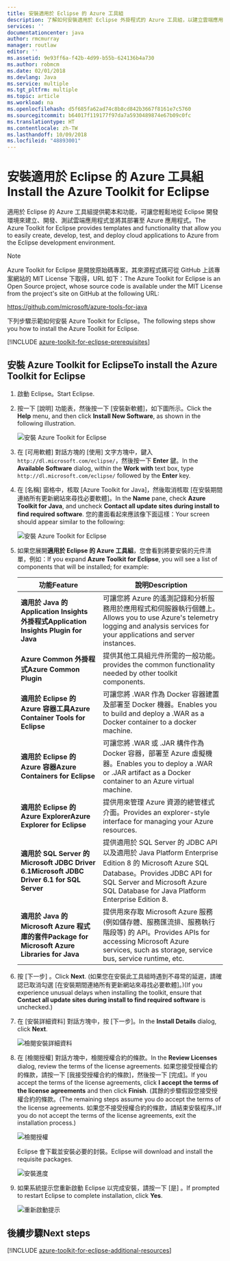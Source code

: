 ```yaml
---
title: 安裝適用於 Eclipse 的 Azure 工具組
description: 了解如何安裝適用於 Eclipse 外掛程式的 Azure 工具組，以建立雲端應用程式並將其部署至 Azure。
services: ''
documentationcenter: java
author: rmcmurray
manager: routlaw
editor: ''
ms.assetid: 9e93ff6a-f42b-4d99-b55b-624136b4a730
ms.author: robmcm
ms.date: 02/01/2018
ms.devlang: Java
ms.service: multiple
ms.tgt_pltfrm: multiple
ms.topic: article
ms.workload: na
ms.openlocfilehash: d5f685fa62ad74c8b8cd842b3667f8161e7c5760
ms.sourcegitcommit: b64017f119177f97da7a5930489874e67b09c0fc
ms.translationtype: HT
ms.contentlocale: zh-TW
ms.lasthandoff: 10/09/2018
ms.locfileid: "48893001"
---
```

# <a name="install-the-azure-toolkit-for-eclipse"></a><span data-ttu-id="87ce6-103">安裝適用於 Eclipse 的 Azure 工具組</span><span class="sxs-lookup"><span data-stu-id="87ce6-103">Install the Azure Toolkit for Eclipse</span></span>

<span data-ttu-id="87ce6-104">適用於 Eclipse 的 Azure 工具組提供範本和功能，可讓您輕鬆地從 Eclipse 開發環境來建立、開發、測試雲端應用程式並將其部署至 Azure 應用程式。</span><span class="sxs-lookup"><span data-stu-id="87ce6-104">The Azure Toolkit for Eclipse provides templates and functionality that allow you to easily create, develop, test, and deploy cloud applications to Azure from the Eclipse development environment.</span></span>

> [!NOTE] 
> 
> <span data-ttu-id="87ce6-105">Azure Toolkit for Eclipse 是開放原始碼專案，其來源程式碼可從 GitHub 上該專案網站的 MIT License 下取得，URL 如下：</span><span class="sxs-lookup"><span data-stu-id="87ce6-105">The Azure Toolkit for Eclipse is an Open Source project, whose source code is available under the MIT License from the project's site on GitHub at the following URL:</span></span> 
> 
> <https://github.com/microsoft/azure-tools-for-java> 
> 

<span data-ttu-id="87ce6-106">下列步驟示範如何安裝 Azure Toolkit for Eclipse。</span><span class="sxs-lookup"><span data-stu-id="87ce6-106">The following steps show you how to install the Azure Toolkit for Eclipse.</span></span>

[!INCLUDE [azure-toolkit-for-eclipse-prerequisites](../includes/azure-toolkit-for-eclipse-prerequisites.md)]

## <a name="to-install-the-azure-toolkit-for-eclipse"></a><span data-ttu-id="87ce6-107">安裝 Azure Toolkit for Eclipse</span><span class="sxs-lookup"><span data-stu-id="87ce6-107">To install the Azure Toolkit for Eclipse</span></span>

1. <span data-ttu-id="87ce6-108">啟動 Eclipse。</span><span class="sxs-lookup"><span data-stu-id="87ce6-108">Start Eclipse.</span></span>

1. <span data-ttu-id="87ce6-109">按一下 [說明] 功能表，然後按一下 [安裝新軟體]，如下圖所示。</span><span class="sxs-lookup"><span data-stu-id="87ce6-109">Click the **Help** menu, and then click **Install New Software**, as shown in the following illustration.</span></span>
   
   ![安裝 Azure Toolkit for Eclipse][01]

1. <span data-ttu-id="87ce6-111">在 [可用軟體] 對話方塊的 [使用] 文字方塊中，鍵入 `http://dl.microsoft.com/eclipse/`，然後按一下 **Enter** 鍵。</span><span class="sxs-lookup"><span data-stu-id="87ce6-111">In the **Available Software** dialog, within the **Work with** text box, type `http://dl.microsoft.com/eclipse/` followed by the **Enter** key.</span></span>

1. <span data-ttu-id="87ce6-112">在 [名稱] 窗格中，核取 [Azure Toolkit for Java]，然後取消核取 [在安裝期間連絡所有更新網站來尋找必要軟體]。</span><span class="sxs-lookup"><span data-stu-id="87ce6-112">In the **Name** pane, check **Azure Toolkit for Java**, and uncheck **Contact all update sites during install to find required software**.</span></span> <span data-ttu-id="87ce6-113">您的畫面看起來應該像下面這樣：</span><span class="sxs-lookup"><span data-stu-id="87ce6-113">Your screen should appear similar to the following:</span></span>
   
   ![安裝 Azure Toolkit for Eclipse][02]

1. <span data-ttu-id="87ce6-115">如果您展開**適用於 Eclipse 的 Azure 工具組**，您會看到將要安裝的元件清單，例如：</span><span class="sxs-lookup"><span data-stu-id="87ce6-115">If you expand **Azure Toolkit for Eclipse**, you will see a list of components that will be installed; for example:</span></span>

   | <span data-ttu-id="87ce6-116">功能</span><span class="sxs-lookup"><span data-stu-id="87ce6-116">Feature</span></span> | <span data-ttu-id="87ce6-117">說明</span><span class="sxs-lookup"><span data-stu-id="87ce6-117">Description</span></span> | 
   |---|---| 
   | <span data-ttu-id="87ce6-118">**適用於 Java 的 Application Insights 外掛程式**</span><span class="sxs-lookup"><span data-stu-id="87ce6-118">**Application Insights Plugin for Java**</span></span> | <span data-ttu-id="87ce6-119">可讓您將 Azure 的遙測記錄和分析服務用於應用程式和伺服器執行個體上。</span><span class="sxs-lookup"><span data-stu-id="87ce6-119">Allows you to use Azure's telemetry logging and analysis services for your applications and server instances.</span></span> | 
   | <span data-ttu-id="87ce6-120">**Azure Common 外掛程式**</span><span class="sxs-lookup"><span data-stu-id="87ce6-120">**Azure Common Plugin**</span></span> | <span data-ttu-id="87ce6-121">提供其他工具組元件所需的一般功能。</span><span class="sxs-lookup"><span data-stu-id="87ce6-121">provides the common functionality needed by other toolkit components.</span></span> | 
   | <span data-ttu-id="87ce6-122">**適用於 Eclipse 的 Azure 容器工具**</span><span class="sxs-lookup"><span data-stu-id="87ce6-122">**Azure Container Tools for Eclipse**</span></span> | <span data-ttu-id="87ce6-123">可讓您將 .WAR 作為 Docker 容器建置及部署至 Docker 機器。</span><span class="sxs-lookup"><span data-stu-id="87ce6-123">Enables you to build and deploy a .WAR as a Docker container to a docker machine.</span></span> | 
   | <span data-ttu-id="87ce6-124">**適用於 Eclipse 的 Azure 容器**</span><span class="sxs-lookup"><span data-stu-id="87ce6-124">**Azure Containers for Eclipse**</span></span> | <span data-ttu-id="87ce6-125">可讓您將 .WAR 或 .JAR 構件作為 Docker 容器，部署至 Azure 虛擬機器。</span><span class="sxs-lookup"><span data-stu-id="87ce6-125">Enables you to deploy a .WAR or .JAR artifact as a Docker container to an Azure virtual machine.</span></span> | 
   | <span data-ttu-id="87ce6-126">**適用於 Eclipse 的 Azure Explorer**</span><span class="sxs-lookup"><span data-stu-id="87ce6-126">**Azure Explorer for Eclipse**</span></span> | <span data-ttu-id="87ce6-127">提供用來管理 Azure 資源的總管樣式介面。</span><span class="sxs-lookup"><span data-stu-id="87ce6-127">Provides an explorer-style interface for managing your Azure resources.</span></span> | 
   | <span data-ttu-id="87ce6-128">**適用於 SQL Server 的 Microsoft JDBC Driver 6.1**</span><span class="sxs-lookup"><span data-stu-id="87ce6-128">**Microsoft JDBC Driver 6.1 for SQL Server**</span></span> | <span data-ttu-id="87ce6-129">提供適用於 SQL Server 的 JDBC API 以及適用於 Java Platform Enterprise Edition 8 的 Microsoft Azure SQL Database。</span><span class="sxs-lookup"><span data-stu-id="87ce6-129">Provides JDBC API for SQL Server and Microsoft Azure SQL Database for Java Platform Enterprise Edition 8.</span></span> | 
   | <span data-ttu-id="87ce6-130">**適用於 Java 的 Microsoft Azure 程式庫的套件**</span><span class="sxs-lookup"><span data-stu-id="87ce6-130">**Package for Microsoft Azure Libraries for Java**</span></span> | <span data-ttu-id="87ce6-131">提供用來存取 Microsoft Azure 服務 (例如儲存體、服務匯流排、服務執行階段等) 的 API。</span><span class="sxs-lookup"><span data-stu-id="87ce6-131">Provides APIs for accessing Microsoft Azure services, such as storage, service bus, service runtime, etc.</span></span> | 

1. <span data-ttu-id="87ce6-132">按 [下一步] 。</span><span class="sxs-lookup"><span data-stu-id="87ce6-132">Click **Next**.</span></span> <span data-ttu-id="87ce6-133">(如果您在安裝此工具組時遇到不尋常的延遲，請確認已取消勾選 [在安裝期間連絡所有更新網站來尋找必要軟體]。)</span><span class="sxs-lookup"><span data-stu-id="87ce6-133">(If you experience unusual delays when installing the toolkit, ensure that **Contact all update sites during install to find required software** is unchecked.)</span></span>

1. <span data-ttu-id="87ce6-134">在 [安裝詳細資料] 對話方塊中，按 [下一步]。</span><span class="sxs-lookup"><span data-stu-id="87ce6-134">In the **Install Details** dialog, click **Next**.</span></span>
   
   ![檢閱安裝詳細資料][03]

1. <span data-ttu-id="87ce6-136">在 [檢閱授權] 對話方塊中，檢閱授權合約的條款。</span><span class="sxs-lookup"><span data-stu-id="87ce6-136">In the **Review Licenses** dialog, review the terms of the license agreements.</span></span> <span data-ttu-id="87ce6-137">如果您接受授權合約的條款，請按一下 [我接受授權合約的條款]，然後按一下 [完成]。</span><span class="sxs-lookup"><span data-stu-id="87ce6-137">If you accept the terms of the license agreements, click **I accept the terms of the license agreements** and then click **Finish**.</span></span> <span data-ttu-id="87ce6-138">(其餘的步驟假設您接受授權合約的條款。</span><span class="sxs-lookup"><span data-stu-id="87ce6-138">(The remaining steps assume you do accept the terms of the license agreements.</span></span> <span data-ttu-id="87ce6-139">如果您不接受授權合約的條款，請結束安裝程序。)</span><span class="sxs-lookup"><span data-stu-id="87ce6-139">If you do not accept the terms of the license agreements, exit the installation process.)</span></span>
   
   ![檢閱授權][04]
   
   <span data-ttu-id="87ce6-141">Eclipse 會下載並安裝必要的封裝。</span><span class="sxs-lookup"><span data-stu-id="87ce6-141">Eclipse will download and install the requisite packages.</span></span>
   
   ![安裝進度][05]

1. <span data-ttu-id="87ce6-143">如果系統提示您重新啟動 Eclipse 以完成安裝，請按一下 [是] 。</span><span class="sxs-lookup"><span data-stu-id="87ce6-143">If prompted to restart Eclipse to complete installation, click **Yes**.</span></span>
   
   ![重新啟動提示][06]

## <a name="next-steps"></a><span data-ttu-id="87ce6-145">後續步驟</span><span class="sxs-lookup"><span data-stu-id="87ce6-145">Next steps</span></span>

[!INCLUDE [azure-toolkit-for-eclipse-additional-resources](../includes/azure-toolkit-for-eclipse-additional-resources.md)]

<!-- URL List -->

<!-- Legacy MSDN URL = https://msdn.microsoft.com/library/azure/hh690946.aspx -->

<!-- IMG List -->

[01]: media/azure-toolkit-for-eclipse-installation/eclipse-installation-01.png
[02]: media/azure-toolkit-for-eclipse-installation/eclipse-installation-02.png
[03]: media/azure-toolkit-for-eclipse-installation/eclipse-installation-03.png
[04]: media/azure-toolkit-for-eclipse-installation/eclipse-installation-04.png
[05]: media/azure-toolkit-for-eclipse-installation/eclipse-installation-05.png
[06]: media/azure-toolkit-for-eclipse-installation/eclipse-installation-06.png
